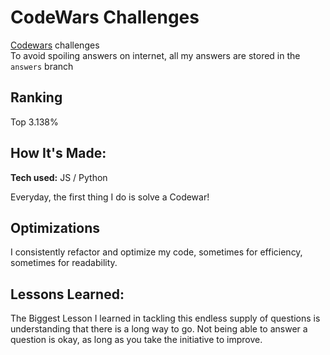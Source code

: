 # CodeWars Challenges

[Codewars](http://www.codewars.com/) challenges  
To avoid spoiling answers on internet, all my answers are stored in the `answers` branch

## Ranking
Top 3.138%

## How It's Made:

**Tech used:** 
JS / Python

Everyday, the first thing I do is solve a Codewar! 

## Optimizations

I consistently refactor and optimize my code, sometimes for efficiency, sometimes for readability. 

## Lessons Learned:

The Biggest Lesson I learned in tackling this endless supply of questions is understanding that there is a long way to go. Not being able to answer a question is okay, as long as you take the initiative to improve.
